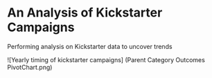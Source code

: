 # An Analysis of Kickstarter Campaigns
Performing analysis on Kickstarter data to uncover trends

![Yearly timing of kickstarter campaigns] (Parent Category Outcomes PivotChart.png)
